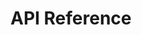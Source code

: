 # API Reference

<swagger-ui src="https://raw.githubusercontent.com/protectai/llm-guard/main/llm_guard_api/openapi.json" />
